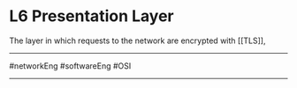 # L6 Presentation Layer
The layer in which requests to the network are encrypted with [[TLS]], 


---

#networkEng #softwareEng #OSI

---